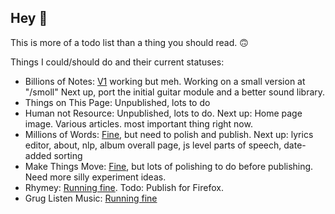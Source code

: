 ## Hey 👋

This is more of a todo list than a thing you should read. 🙃

Things I could/should do and their current statuses: 
- Billions of Notes: [V1](https://www.billionsofnotes.com/) working but meh. Working on a small version at "/smoll"  Next up, port the initial guitar module and a better sound library. 
- Things on This Page: Unpublished, lots to do
- Human not Resource: Unpublished, lots to do. Next up: Home page image. Various articles. most important thing right now.
- Millions of Words: [Fine](https://millions-of-words-bitter-dawn-8253.fly.dev/), but need to polish and publish. Next up: lyrics editor, about, nlp, album overall page, js level parts of speech, date-added sorting
- Make Things Move: [Fine](https://make-things-move.vercel.app/), but lots of polishing to do before publishing. Need more silly experiment ideas.
- Rhymey: [Running fine](https://chromewebstore.google.com/detail/rhymey/fbkmdcolngnmmhmdkhngfmdmeofipahp). Todo: Publish for Firefox.
- Grug Listen Music: [Running fine](https://www.gruglistenmusic.com/)
